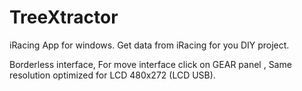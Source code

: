 # TreeXtractor
iRacing App for windows. Get data from iRacing for you DIY project.


Borderless interface,
For move interface click on GEAR panel ,
Same resolution optimized for LCD 480x272 (LCD USB).
